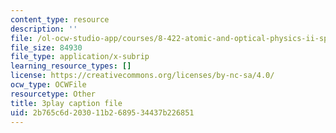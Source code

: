 ```yaml
---
content_type: resource
description: ''
file: /ol-ocw-studio-app/courses/8-422-atomic-and-optical-physics-ii-spring-2013/2b765c6d203011b2689534437b226851_Agu68RGaoWM.srt
file_size: 84930
file_type: application/x-subrip
learning_resource_types: []
license: https://creativecommons.org/licenses/by-nc-sa/4.0/
ocw_type: OCWFile
resourcetype: Other
title: 3play caption file
uid: 2b765c6d-2030-11b2-6895-34437b226851
---
```

